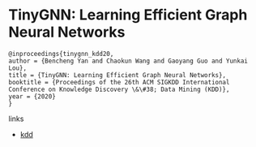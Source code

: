 # TinyGNN: Learning Efficient Graph Neural Networks

```
@inproceedings{tinygnn_kdd20,
author = {Bencheng Yan and Chaokun Wang and Gaoyang Guo and Yunkai Lou},
title = {TinyGNN: Learning Efficient Graph Neural Networks},
booktitle = {Proceedings of the 26th ACM SIGKDD International Conference on Knowledge Discovery \&\#38; Data Mining (KDD)},
year = {2020}
}
```

links
- [kdd](https://www.kdd.org/kdd2020/accepted-papers/view/tinygnn-learning-efficient-graph-neural-networks)
